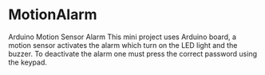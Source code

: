 # MotionAlarm
Arduino Motion Sensor Alarm
This mini project uses Arduino board, a motion sensor activates the alarm which turn on the LED light and the buzzer. To deactivate the alarm one must press the correct password using the keypad.
